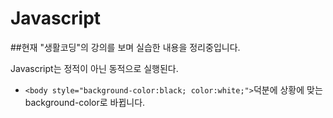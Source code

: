 # Javascript

##현재 "생활코딩"의 강의를 보며 실습한 내용을 정리중입니다.

Javascript는 정적이 아닌 동적으로 실행된다.
* ```<body style="background-color:black; color:white;">```덕분에 상황에 맞는 background-color로 바뀝니다.

